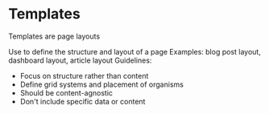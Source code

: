 # Templates

Templates are page layouts

Use to define the structure and layout of a page
Examples: blog post layout, dashboard layout, article layout
Guidelines:

- Focus on structure rather than content
- Define grid systems and placement of organisms
- Should be content-agnostic
- Don't include specific data or content
